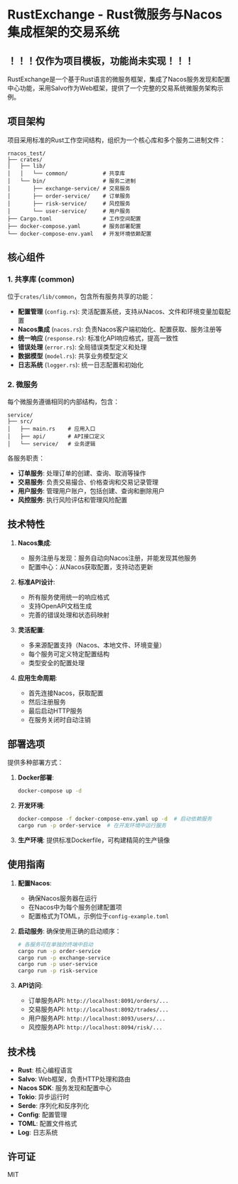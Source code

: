 # RustExchange - Rust微服务与Nacos集成框架的交易系统
## ！！！仅作为项目模板，功能尚未实现！！！

RustExchange是一个基于Rust语言的微服务框架，集成了Nacos服务发现和配置中心功能，采用Salvo作为Web框架，提供了一个完整的交易系统微服务架构示例。

## 项目架构

项目采用标准的Rust工作空间结构，组织为一个核心库和多个服务二进制文件：

```
rnacos_test/
├── crates/
│   ├── lib/
│   │   └── common/           # 共享库
│   └── bin/                  # 服务二进制
│       ├── exchange-service/ # 交易服务
│       ├── order-service/    # 订单服务
│       ├── risk-service/     # 风控服务
│       └── user-service/     # 用户服务
├── Cargo.toml                # 工作空间配置
├── docker-compose.yaml       # 服务部署配置
└── docker-compose-env.yaml   # 开发环境依赖配置
```

## 核心组件

### 1. 共享库 (common)

位于`crates/lib/common`，包含所有服务共享的功能：

- **配置管理** (`config.rs`): 灵活配置系统，支持从Nacos、文件和环境变量加载配置
- **Nacos集成** (`nacos.rs`): 负责Nacos客户端初始化、配置获取、服务注册等
- **统一响应** (`response.rs`): 标准化API响应格式，提高一致性
- **错误处理** (`error.rs`): 全局错误类型定义和处理
- **数据模型** (`model.rs`): 共享业务模型定义
- **日志系统** (`logger.rs`): 统一日志配置和初始化

### 2. 微服务

每个微服务遵循相同的内部结构，包含：

```
service/
├── src/
│   ├── main.rs    # 应用入口
│   ├── api/       # API接口定义
│   └── service/   # 业务逻辑
```

各服务职责：

- **订单服务**: 处理订单的创建、查询、取消等操作
- **交易服务**: 负责交易撮合、价格查询和交易记录管理
- **用户服务**: 管理用户账户，包括创建、查询和删除用户
- **风控服务**: 执行风险评估和管理风险配置

## 技术特性

1. **Nacos集成**:
   - 服务注册与发现：服务自动向Nacos注册，并能发现其他服务
   - 配置中心：从Nacos获取配置，支持动态更新

2. **标准API设计**:
   - 所有服务使用统一的响应格式
   - 支持OpenAPI文档生成
   - 完善的错误处理和状态码映射

3. **灵活配置**:
   - 多来源配置支持（Nacos、本地文件、环境变量）
   - 每个服务可定义特定配置结构
   - 类型安全的配置处理

4. **应用生命周期**:
   - 首先连接Nacos，获取配置
   - 然后注册服务
   - 最后启动HTTP服务
   - 在服务关闭时自动注销

## 部署选项

提供多种部署方式：

1. **Docker部署**:
   ```bash
   docker-compose up -d
   ```

2. **开发环境**:
   ```bash
   docker-compose -f docker-compose-env.yaml up -d  # 启动依赖服务
   cargo run -p order-service  # 在开发环境中运行服务
   ```

3. **生产环境**:
   提供标准Dockerfile，可构建精简的生产镜像

## 使用指南

1. **配置Nacos**:
   - 确保Nacos服务器在运行
   - 在Nacos中为每个服务创建配置项
   - 配置格式为TOML，示例位于`config-example.toml`

2. **启动服务**:
   确保使用正确的启动顺序：
   ```bash
   # 各服务可在单独的终端中启动
   cargo run -p order-service
   cargo run -p exchange-service
   cargo run -p user-service
   cargo run -p risk-service
   ```

3. **API访问**:
   - 订单服务API: `http://localhost:8091/orders/...`
   - 交易服务API: `http://localhost:8092/trades/...`
   - 用户服务API: `http://localhost:8093/users/...`
   - 风控服务API: `http://localhost:8094/risk/...`

## 技术栈

- **Rust**: 核心编程语言
- **Salvo**: Web框架，负责HTTP处理和路由
- **Nacos SDK**: 服务发现和配置中心
- **Tokio**: 异步运行时
- **Serde**: 序列化和反序列化
- **Config**: 配置管理
- **TOML**: 配置文件格式
- **Log**: 日志系统

## 许可证

MIT 